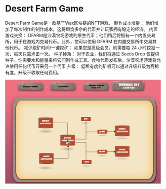 # Desert Farm Game

Desert Farm Game是一款基于Wax区块链的NFT游戏，
制作成本增量：
他们增加了每次制作的制作成本，这将燃烧多余的代币并让玩家拥有稳定的经济。
内置游戏交换：
DFARM是沙漠农场游戏的原生代币；他们稍后将拥有一个内置交易所，用于在游戏内交易代币。此外，您可以使用 DFARM 在内置交易所中交易其他代币。
减少挖矿时间/一键挖矿：
如果您是高级会员，则需要每 24 小时挖掘一次，每天只需点击一次。
种子掉落：
对于农业，我们将通过 Seeds Drop 仅提供种子。你需要水和能量来将它们制作成工具。食物代币发布后，沙漠农场游戏将允许使用任何代币开采另一个代币
升级：
低稀有度的矿机可以通过升级升级为高稀有度，升级不收取任何费用。

![desertfarmgame-dapp-games-wax-image1_6b39acef046567c36dc3e6e8604af26e](desertfarmgame-dapp-games-wax-image1_6b39acef046567c36dc3e6e8604af26e.png)

